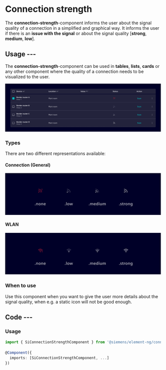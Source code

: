# Connection strength

The **connection-strength**-component informs the user about the signal quality of a connection in a simplified and graphical way.
It informs the user if there is an **issue with the signal** or about the signal quality [**strong**, **medium**, **low**].

## Usage ---

The **connection-strength**-component can be used in **tables**, **lists**, **cards** or any other component where the quality of a connection needs to be visualized to the user.

![Connection Strength Usage](images/connection-strength-usage.png)

### Types

There are two different representations available:

#### Connection (General)

![Connection Strength General](images/connection-strength-general.png)

#### WLAN

![Connection Strength WLAN](images/connection-strength-wlan.png)

### When to use

Use this component when you want to give the user more details about the signal quality, when e.g. a static icon will not be good enough.

## Code ---

### Usage

```ts
import { SiConnectionStrengthComponent } from '@siemens/element-ng/connection-strength';

@Component({
  imports: [SiConnectionStrengthComponent, ...]
})
```

<si-docs-component example="si-connection-strength/si-connection-strength" height="260"></si-docs-component>

<si-docs-api component="SiConnectionStrengthComponent"></si-docs-api>

<si-docs-types></si-docs-types>
